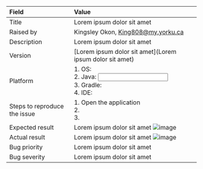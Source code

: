 |Field   |      Value      | 
|:----------|:-------------|
| Title |  Lorem ipsum dolor sit amet  |
| Raised by | Kingsley Okon, King808@my.yorku.ca | 
| Description | Lorem ipsum dolor sit amet | 
| Version | [Lorem ipsum dolor sit amet](Lorem ipsum dolor sit amet)  | 
| Platform | 1. OS:  <br/> 2. Java: <input> <br/> 3. Gradle:  <br/>4. IDE: | 
| Steps to reproduce the issue | 1. Open the application <br/>2. <br/> 3.  | 
| Expected result | Lorem ipsum dolor sit amet  ![image](<link>)| 
| Actual result |Lorem ipsum dolor sit amet ![image](<link>)| 
| Bug priority | Lorem ipsum dolor sit amet | 
| Bug severity | Lorem ipsum dolor sit amet | 

